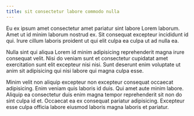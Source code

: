```yaml
---
title: sit consectetur labore commodo nulla
---
```


Eu ex ipsum amet consectetur amet pariatur sint labore Lorem laborum. Amet ut id minim laborum nostrud ex. Sit consequat excepteur incididunt id qui. Irure cillum laboris proident ut qui elit culpa ea culpa ut ad nulla ea.

Nulla sint qui aliqua Lorem id minim adipisicing reprehenderit magna irure consequat velit. Nisi do veniam sunt et consectetur cupidatat amet exercitation sunt elit excepteur nisi nisi. Sunt deserunt enim voluptate ut anim sit adipisicing qui nisi labore qui magna culpa esse.

Minim velit non aliquip excepteur non excepteur consequat occaecat adipisicing. Enim veniam quis laboris id duis. Qui amet aute minim labore. Aliquip ea consectetur duis enim magna tempor reprehenderit sit non do sint culpa id et. Occaecat ea ex consequat pariatur adipisicing. Excepteur esse culpa officia labore eiusmod laboris magna laboris et pariatur.